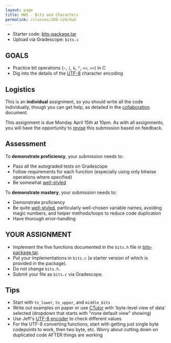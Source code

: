 ```yaml
---
layout: page
title: HW5 - Bits and Characters
permalink: /classes/208-s24/hw5
---
```


* Starter code: [bits-package.tar](bits-package.tar)
* Upload via Gradescope: `bits.c`

## GOALS
* Practice bit operations (`~`, `|`, `&`, `^`, `<<`, `>>`) in C
* Dig into the details of the [UTF-8](https://en.wikipedia.org/wiki/UTF-8) character encoding

## Logistics
This is an **individual** assignment, so you should write all the code individually, though you can get help, as detailed in the [collaboration](collaboration) document.

This assignment is due Monday April 15th at 10pm. As with all assignments, you will have the opportunity to [revise](revision-process) this submission based on feedback.

## Assessment
To **demonstrate proficiency**, your submission needs to:
* Pass all the autograded tests on Gradescope
* Follow requirements for each function (especially using only bitwise operations where specified)
* Be somewhat [well-styled](https://cs.carleton.edu/faculty/jondich/courses/cs208_w24/documents/style-guide.html)

To **demonstrate mastery**, your submission needs to:
* Demonstrate proficiency
* Be quite [well-styled](https://cs.carleton.edu/faculty/jondich/courses/cs208_w24/documents/style-guide.html), particularly well-chosen variable names, avoiding magic numbers, and helper methods/loops to reduce code duplication
* Have thorough error-handling


## YOUR ASSIGNMENT
* Implement the five functions documented in the `bits.h` file in [bits-package.tar](bits-package.tar).
* Put your implementations in `bits.c` (a starter version of which is provided in the package).
* Do not change `bits.h`.
* Submit your file as `bits.c` via Gradescope.

## Tips
* Start with `to_lower`, `to_upper`, and `middle_bits`
* Write out examples on paper or use [CTutor](https://pythontutor.com/c.html#mode=edit) with 'byte-level view of data' selected (dropdown that starts with "none default view" showing)
* Use Jeff's [UTF-8 encoder](https://sandbox.jeffondich.com/encoder/) to check different values
* For the UTF-8 converting functions, start with getting just single byte codepoints to work, then two byte, etc. Worry about cutting down on duplicated code AFTER things are working